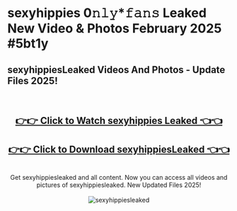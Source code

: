 # sexyhippies 0𝚗𝚕𝚢*𝚏𝚊𝚗𝚜 Leaked New Video & Photos February 2025 #5bt1y

<h2>sexyhippiesLeaked Videos And Photos - Update Files 2025!</h2>
<br>
<div align="center">
<h2><a href="https://mediaupload.pro?title=sexyhippies&ref=11F" rel="nofollow">👉👉 Click to Watch sexyhippies Leaked 👈👈</a></h2>
<h2><a href="https://mediaupload.pro?title=sexyhippies&ref=11F" rel="nofollow">👉👉 Click to Download sexyhippiesLeaked 👈👈</a></h2>
<br>
Get sexyhippiesleaked and all content. Now you can access all videos and pictures of sexyhippiesleaked. New Updated Files 2025!
<br>
<br>
<a href="https://mediaupload.pro?title=sexyhippies&ref=11F" rel="nofollow" data-target="animated-image.originalLink"><img src="https://i.ibb.co/Gkj2r4b/banner.png" alt="sexyhippiesleaked" style="max-width: 100%; display: inline-block;" data-target="animated-image.originalImage"></a>
</div>
<br>

